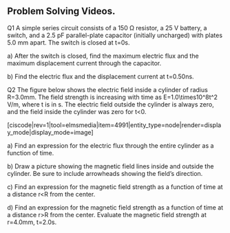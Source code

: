 ## Problem Solving Videos. 

Q1
A simple series circuit consists of a 150 Ω resistor, a 25 V battery, a switch, and a 2.5 pF parallel-plate capacitor (initially uncharged) with plates 5.0 mm apart. The switch is closed at t=0s.

a) After the switch is closed, find the maximum electric flux and the maximum displacement current through the capacitor.

b) Find the electric flux and the displacement current at t=0.50ns.



Q2 The figure below shows the electric field inside a cylinder of radius R=3.0mm. The field strength is increasing with time as <lrn-math> E=1.0\times10^8t^2 V/m</lrn-math>, where t is in s. The electric field outside the cylinder is always zero, and the field inside the cylinder was zero for t<0.

[ciscode|rev=1|tool=elmsmedia|item=4991|entity_type=node|render=display_mode|display_mode=image]


a) Find an expression for the electric flux through the entire cylinder as a function of time.

b) Draw a picture showing the magnetic field lines inside and outside the cylinder. Be sure to include arrowheads showing the field’s direction.

c) Find an expression for the magnetic field strength as a function of time at a distance r<R from the center.

d) Find an expression for the magnetic field strength as a function of time at a distance r>R from the center. Evaluate the magnetic field strength at r=4.0mm, t=2.0s.
